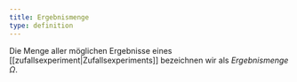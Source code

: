 ```yaml
---
title: Ergebnismenge
type: definition
---
```


Die Menge aller möglichen Ergebnisse eines [[zufallsexperiment|Zufallsexperiments]] bezeichnen wir als *Ergebnismenge* $\Omega$.